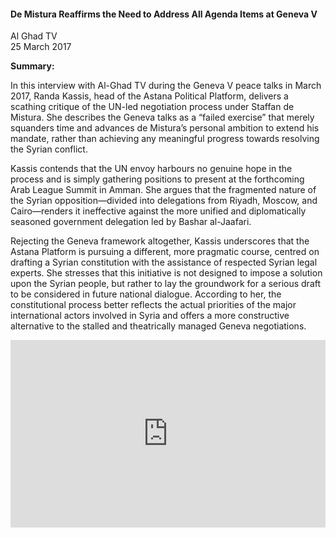 <h4>De Mistura Reaffirms the Need to Address All Agenda Items at Geneva V</h4>

Al Ghad TV  
25 March 2017  

<b>Summary:</b>

In this interview with Al-Ghad TV during the Geneva V peace talks in March 2017, Randa Kassis, head of the Astana Political Platform, delivers a scathing critique of the UN-led negotiation process under Staffan de Mistura. She describes the Geneva talks as a “failed exercise” that merely squanders time and advances de Mistura’s personal ambition to extend his mandate, rather than achieving any meaningful progress towards resolving the Syrian conflict.

Kassis contends that the UN envoy harbours no genuine hope in the process and is simply gathering positions to present at the forthcoming Arab League Summit in Amman. She argues that the fragmented nature of the Syrian opposition—divided into delegations from Riyadh, Moscow, and Cairo—renders it ineffective against the more unified and diplomatically seasoned government delegation led by Bashar al-Jaafari.

Rejecting the Geneva framework altogether, Kassis underscores that the Astana Platform is pursuing a different, more pragmatic course, centred on drafting a Syrian constitution with the assistance of respected Syrian legal experts. She stresses that this initiative is not designed to impose a solution upon the Syrian people, but rather to lay the groundwork for a serious draft to be considered in future national dialogue. According to her, the constitutional process better reflects the actual priorities of the major international actors involved in Syria and offers a more constructive alternative to the stalled and theatrically managed Geneva negotiations.

<p></p>
<center>
<div style="display: flex; justify-content: center; position:relative;width: 100%;height: 300px;"><iframe
    src="https://iframe.mediadelivery.net/embed/460223/4a05b4a4-7983-48c3-85af-c76842e50f1d?autoplay=false&loop=false&muted=false&preload=true&responsive=true"
    loading="lazy" style="border:0;height:100%;width: 520px;"
    allow="accelerometer;gyroscope;autoplay;encrypted-media;picture-in-picture;" allowfullscreen="true"></iframe>
</div>
</center>  
<p></p>

